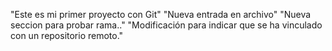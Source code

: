 "Este es mi primer proyecto con Git"
    "Nueva entrada en archivo"
        "Nueva seccion para probar rama.."
            "Modificación para indicar que se ha vinculado con un repositorio remoto."
